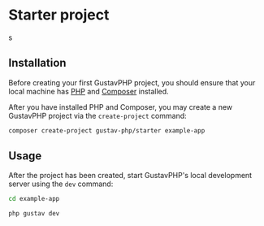 # Starter project
s
## Installation

Before creating your first GustavPHP project, you should ensure that your local machine has [PHP](https://www.php.net/) and [Composer](https://getcomposer.org/) installed.

After you have installed PHP and Composer, you may create a new GustavPHP project via the `create-project` command:

```bash
composer create-project gustav-php/starter example-app
```

## Usage

After the project has been created, start GustavPHP's local development server using the `dev` command:

```bash
cd example-app

php gustav dev
```
